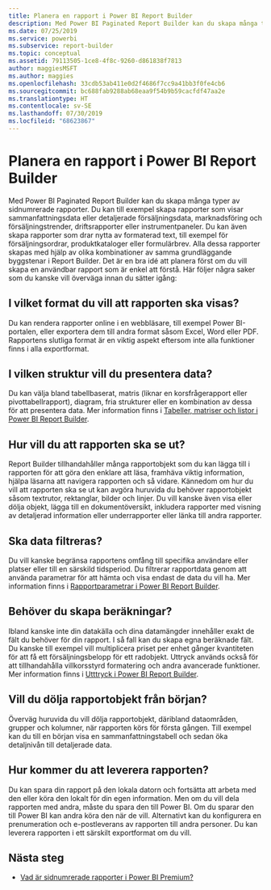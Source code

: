 ```yaml
---
title: Planera en rapport i Power BI Report Builder
description: Med Power BI Paginated Report Builder kan du skapa många typer av sidnumrerade rapporter. Det är en bra idé att planera först om du vill skapa en användbar rapport som är enkel att förstå.
ms.date: 07/25/2019
ms.service: powerbi
ms.subservice: report-builder
ms.topic: conceptual
ms.assetid: 79113505-1ce8-4f8c-9260-d861838f7813
author: maggiesMSFT
ms.author: maggies
ms.openlocfilehash: 33cdb53ab411e0d2f4686f7cc9a41bb3f0fe4cb6
ms.sourcegitcommit: bc688fab9288ab68eaa9f54b9b59cacfdf47aa2e
ms.translationtype: HT
ms.contentlocale: sv-SE
ms.lasthandoff: 07/30/2019
ms.locfileid: "68623867"
---
```

# <a name="planning-a-report-in-power-bi-report-builder"></a>Planera en rapport i Power BI Report Builder

Med Power BI Paginated Report Builder kan du skapa många typer av sidnumrerade rapporter. Du kan till exempel skapa rapporter som visar sammanfattningsdata eller detaljerade försäljningsdata, marknadsföring och försäljningstrender, driftsrapporter eller instrumentpaneler. Du kan även skapa rapporter som drar nytta av formaterad text, till exempel för försäljningsordrar, produktkataloger eller formulärbrev. Alla dessa rapporter skapas med hjälp av olika kombinationer av samma grundläggande byggstenar i Report Builder. Det är en bra idé att planera först om du vill skapa en användbar rapport som är enkel att förstå. Här följer några saker som du kanske vill överväga innan du sätter igång:  
  
## <a name="in-what-format-do-you-want-the-report-to-appear"></a>I vilket format du vill att rapporten ska visas?
  
Du kan rendera rapporter online i en webbläsare, till exempel Power BI-portalen, eller exportera dem till andra format såsom Excel, Word eller PDF. Rapportens slutliga format är en viktig aspekt eftersom inte alla funktioner finns i alla exportformat. 
  
## <a name="in-what-structure-do-you-want-to-present-the-data"></a>I vilken struktur vill du presentera data?
  
Du kan välja bland tabellbaserat, matris (liknar en korsfrågerapport eller pivottabellrapport), diagram, fria strukturer eller en kombination av dessa för att presentera data. Mer information finns i [Tabeller, matriser och listor i Power BI Report Builder](report-builder-tables-matrices-lists.md).  
  
## <a name="how-do-you-want-your-report-to-look"></a>Hur vill du att rapporten ska se ut?
  
Report Builder tillhandahåller många rapportobjekt som du kan lägga till i rapporten för att göra den enklare att läsa, framhäva viktig information, hjälpa läsarna att navigera rapporten och så vidare. Kännedom om hur du vill att rapporten ska se ut kan avgöra huruvida du behöver rapportobjekt såsom textrutor, rektanglar, bilder och linjer. Du vill kanske även visa eller dölja objekt, lägga till en dokumentöversikt, inkludera rapporter med visning av detaljerad information eller underrapporter eller länka till andra rapporter.   
  
## <a name="should-the-data-be-filtered"></a>Ska data filtreras?
  
Du vill kanske begränsa rapportens omfång till specifika användare eller platser eller till en särskild tidsperiod. Du filtrerar rapportdata genom att använda parametrar för att hämta och visa endast de data du vill ha. Mer information finns i [Rapportparametrar i Power BI Report Builder](paginated-reports-parameters.md).  
  
## <a name="do-you-need-to-create-calculations"></a>Behöver du skapa beräkningar? 
  
Ibland kanske inte din datakälla och dina datamängder innehåller exakt de fält du behöver för din rapport. I så fall kan du skapa egna beräknade fält. Du kanske till exempel vill multiplicera priset per enhet gånger kvantiteten för att få ett försäljningsbelopp för ett radobjekt. Uttryck används också för att tillhandahålla villkorsstyrd formatering och andra avancerade funktioner. Mer information finns i [Utttryck i Power BI Report Builder](report-builder-expressions.md).  
  
## <a name="do-you-want-to-hide-report-items-initially"></a>Vill du dölja rapportobjekt från början?
  
Överväg huruvida du vill dölja rapportobjekt, däribland dataområden, grupper och kolumner, när rapporten körs för första gången. Till exempel kan du till en början visa en sammanfattningstabell och sedan öka detaljnivån till detaljerade data. 
  
## <a name="how-are-you-going-to-deliver-your-report"></a>Hur kommer du att leverera rapporten?  
  
Du kan spara din rapport på den lokala datorn och fortsätta att arbeta med den eller köra den lokalt för din egen information. Men om du vill dela rapporten med andra, måste du spara den till Power BI. Om du sparar den till Power BI kan andra köra den när de vill. Alternativt kan du konfigurera en prenumeration och e-postleverans av rapporten till andra personer. Du kan leverera rapporten i ett särskilt exportformat om du vill. 
  
## <a name="next-steps"></a>Nästa steg

- [Vad är sidnumrerade rapporter i Power BI Premium?](paginated-reports-report-builder-power-bi.md)
